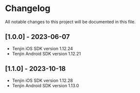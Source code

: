 # Changelog
All notable changes to this project will be documented in this file.

## [1.0.0] - 2023-06-07

* Tenjin iOS SDK version 1.12.24
* Tenjin Android SDK version 1.12.21

## [1.1.0] - 2023-10-18

* Tenjin iOS SDK version 1.12.28
* Tenjin Android SDK version 1.13.0
